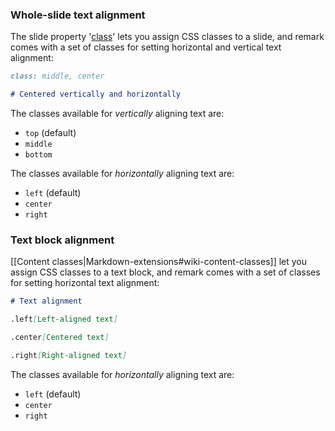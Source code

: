 ### Whole-slide text alignment

The slide property '[class](Slide-Properties#class)' lets you assign CSS classes to a slide, and remark comes with a set of classes for setting horizontal and vertical text alignment:

```markdown
class: middle, center

# Centered vertically and horizontally
```

The classes available for _vertically_ aligning text are:
* `top` (default)
* `middle`
* `bottom`

The classes available for _horizontally_ aligning text are:

* `left` (default)
* `center`
* `right`

### <a name="block">Text block alignment</a>

[[Content classes|Markdown-extensions#wiki-content-classes]] let you assign CSS classes to a text block, and remark comes with a set of classes for setting horizontal text alignment:

```markdown
# Text alignment

.left[Left-aligned text]

.center[Centered text]

.right[Right-aligned text]
```

The classes available for _horizontally_ aligning text are:

* `left` (default)
* `center`
* `right`